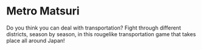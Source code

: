 # Metro Matsuri

Do you think you can deal with transportation? Fight through different
districts, season by season, in this rougelike transportation game
that takes place all around Japan!
